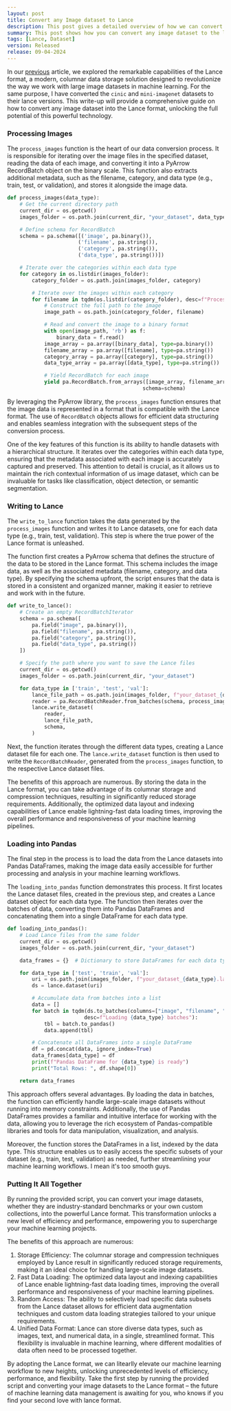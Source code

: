 ```yaml
---
layout: post
title: Convert any Image dataset to Lance
description: This post gives a detailed overview of how we can convert any image dataset to lance
summary: This post shows how you can convert any image dataset to the lance and use it for the convience.
tags: [Lance, Dataset]
version: Released
release: 09-04-2024
---
```


In our [previous](https://vipul-maheshwari.github.io/2024/03/29/effortlessly-loading-and-processing-images-with-lance-a-code-walkthrough) article, we explored the remarkable capabilities of the Lance format, a modern, columnar data storage solution designed to revolutionize the way we work with large image datasets in machine learning. For the same purpose, I have converted the `cinic` and `mini-imagenet` datasets to their lance versions. This write-up will provide a comprehensive guide on how to convert any image dataset into the Lance format, unlocking the full potential of this powerful technology.

### Processing Images
The `process_images` function is the heart of our data conversion process. It is responsible for iterating over the image files in the specified dataset, reading the data of each image, and converting it into a PyArrow RecordBatch object on the binary scale. This function also extracts additional metadata, such as the filename, category, and data type (e.g., train, test, or validation), and stores it alongside the image data.

```python
def process_images(data_type):
    # Get the current directory path
    current_dir = os.getcwd()
    images_folder = os.path.join(current_dir, "your_dataset", data_type)

    # Define schema for RecordBatch
    schema = pa.schema([('image', pa.binary()),
                       ('filename', pa.string()),
                       ('category', pa.string()),
                       ('data_type', pa.string())])

    # Iterate over the categories within each data type
    for category in os.listdir(images_folder):
        category_folder = os.path.join(images_folder, category)

        # Iterate over the images within each category
        for filename in tqdm(os.listdir(category_folder), desc=f"Processing {data_type} - {category}"):
            # Construct the full path to the image
            image_path = os.path.join(category_folder, filename)

            # Read and convert the image to a binary format
            with open(image_path, 'rb') as f:
                binary_data = f.read()
            image_array = pa.array([binary_data], type=pa.binary())
            filename_array = pa.array([filename], type=pa.string())
            category_array = pa.array([category], type=pa.string())
            data_type_array = pa.array([data_type], type=pa.string())

            # Yield RecordBatch for each image
            yield pa.RecordBatch.from_arrays([image_array, filename_array, category_array, data_type_array],
                                            schema=schema)
```

By leveraging the PyArrow library, the `process_images` function ensures that the image data is represented in a format that is compatible with the Lance format. The use of `RecordBatch` objects allows for efficient data structuring and enables seamless integration with the subsequent steps of the conversion process.

One of the key features of this function is its ability to handle datasets with a hierarchical structure. It iterates over the categories within each data type, ensuring that the metadata associated with each image is accurately captured and preserved. This attention to detail is crucial, as it allows us to maintain the rich contextual information of us image dataset, which can be invaluable for tasks like classification, object detection, or semantic segmentation.

### Writing to Lance
The `write_to_lance` function takes the data generated by the `process_images` function and writes it to Lance datasets, one for each data type (e.g., train, test, validation). This step is where the true power of the Lance format is unleashed.

The function first creates a PyArrow schema that defines the structure of the data to be stored in the Lance format. This schema includes the image data, as well as the associated metadata (filename, category, and data type). By specifying the schema upfront, the script ensures that the data is stored in a consistent and organized manner, making it easier to retrieve and work with in the future.

```python
def write_to_lance():
    # Create an empty RecordBatchIterator
    schema = pa.schema([
        pa.field("image", pa.binary()),
        pa.field("filename", pa.string()),
        pa.field("category", pa.string()),
        pa.field("data_type", pa.string())
    ])

    # Specify the path where you want to save the Lance files
    current_dir = os.getcwd()
    images_folder = os.path.join(current_dir, "your_dataset")

    for data_type in ['train', 'test', 'val']:
        lance_file_path = os.path.join(images_folder, f"your_dataset_{data_type}.lance")
        reader = pa.RecordBatchReader.from_batches(schema, process_images(data_type))
        lance.write_dataset(
            reader,
            lance_file_path,
            schema,
        )
```

Next, the function iterates through the different data types, creating a Lance dataset file for each one. The `lance.write_dataset` function is then used to write the `RecordBatchReader`, generated from the `process_images` function, to the respective Lance dataset files.

The benefits of this approach are numerous. By storing the data in the Lance format, you can take advantage of its columnar storage and compression techniques, resulting in significantly reduced storage requirements. Additionally, the optimized data layout and indexing capabilities of Lance enable lightning-fast data loading times, improving the overall performance and responsiveness of your machine learning pipelines.

### Loading into Pandas

The final step in the process is to load the data from the Lance datasets into Pandas DataFrames, making the image data easily accessible for further processing and analysis in your machine learning workflows.

The `loading_into_pandas` function demonstrates this process. It first locates the Lance dataset files, created in the previous step, and creates a Lance dataset object for each data type. The function then iterates over the batches of data, converting them into Pandas DataFrames and concatenating them into a single DataFrame for each data type.

```python
def loading_into_pandas():
    # Load Lance files from the same folder
    current_dir = os.getcwd()
    images_folder = os.path.join(current_dir, "your_dataset")

    data_frames = {}  # Dictionary to store DataFrames for each data type

    for data_type in ['test', 'train', 'val']:
        uri = os.path.join(images_folder, f"your_dataset_{data_type}.lance")
        ds = lance.dataset(uri)

        # Accumulate data from batches into a list
        data = []
        for batch in tqdm(ds.to_batches(columns=["image", "filename", "category", "data_type"], batch_size=10),
                         desc=f"Loading {data_type} batches"):
            tbl = batch.to_pandas()
            data.append(tbl)

        # Concatenate all DataFrames into a single DataFrame
        df = pd.concat(data, ignore_index=True)
        data_frames[data_type] = df
        print(f"Pandas DataFrame for {data_type} is ready")
        print("Total Rows: ", df.shape[0])

    return data_frames
```

This approach offers several advantages. By loading the data in batches, the function can efficiently handle large-scale image datasets without running into memory constraints. Additionally, the use of Pandas DataFrames provides a familiar and intuitive interface for working with the data, allowing you to leverage the rich ecosystem of Pandas-compatible libraries and tools for data manipulation, visualization, and analysis.

Moreover, the function stores the DataFrames in a list, indexed by the data type. This structure enables us to easily access the specific subsets of your dataset (e.g., train, test, validation) as needed, further streamlining your machine learning workflows. I mean it's too smooth guys.

### Putting It All Together
By running the provided script, you can convert your image datasets, whether they are industry-standard benchmarks or your own custom collections, into the powerful Lance format. This transformation unlocks a new level of efficiency and performance, empowering you to supercharge your machine learning projects.

The benefits of this approach are numerous:

1. Storage Efficiency: The columnar storage and compression techniques employed by Lance result in significantly reduced storage requirements, making it an ideal choice for handling large-scale image datasets.
2. Fast Data Loading: The optimized data layout and indexing capabilities of Lance enable lightning-fast data loading times, improving the overall performance and responsiveness of your machine learning pipelines.
3. Random Access: The ability to selectively load specific data subsets from the Lance dataset allows for efficient data augmentation techniques and custom data loading strategies tailored to your unique requirements.
4. Unified Data Format: Lance can store diverse data types, such as images, text, and numerical data, in a single, streamlined format. This flexibility is invaluable in machine learning, where different modalities of data often need to be processed together.

By adopting the Lance format, we can litearlly elevate our machine learning workflow to new heights, unlocking unprecedented levels of efficiency, performance, and flexibility. Take the first step by running the provided script and converting your image datasets to the Lance format – the future of machine learning data management is awaiting for you, who knows if you find your second love with lance format.